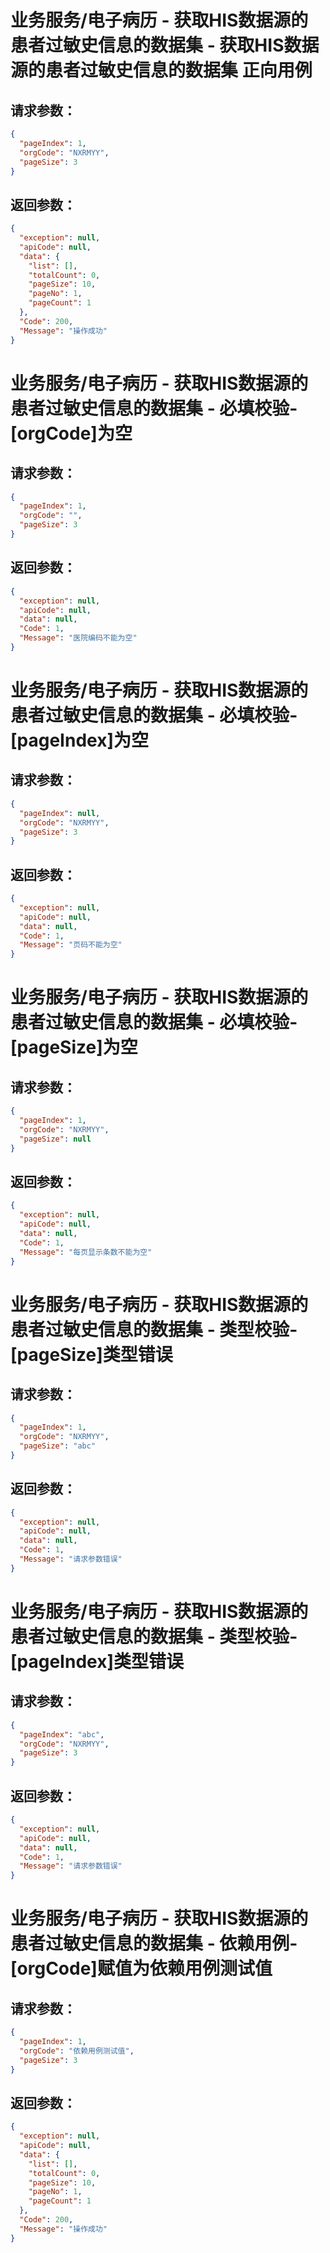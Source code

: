 
# 业务服务/电子病历 - 获取HIS数据源的患者过敏史信息的数据集 - 获取HIS数据源的患者过敏史信息的数据集 正向用例
## 请求参数：
``` json
{
  "pageIndex": 1,
  "orgCode": "NXRMYY",
  "pageSize": 3
}
```
## 返回参数：
``` json
{
  "exception": null,
  "apiCode": null,
  "data": {
    "list": [],
    "totalCount": 0,
    "pageSize": 10,
    "pageNo": 1,
    "pageCount": 1
  },
  "Code": 200,
  "Message": "操作成功"
}
```
# 业务服务/电子病历 - 获取HIS数据源的患者过敏史信息的数据集 - 必填校验-[orgCode]为空
## 请求参数：
``` json
{
  "pageIndex": 1,
  "orgCode": "",
  "pageSize": 3
}
```
## 返回参数：
``` json
{
  "exception": null,
  "apiCode": null,
  "data": null,
  "Code": 1,
  "Message": "医院编码不能为空"
}
```
# 业务服务/电子病历 - 获取HIS数据源的患者过敏史信息的数据集 - 必填校验-[pageIndex]为空
## 请求参数：
``` json
{
  "pageIndex": null,
  "orgCode": "NXRMYY",
  "pageSize": 3
}
```
## 返回参数：
``` json
{
  "exception": null,
  "apiCode": null,
  "data": null,
  "Code": 1,
  "Message": "页码不能为空"
}
```
# 业务服务/电子病历 - 获取HIS数据源的患者过敏史信息的数据集 - 必填校验-[pageSize]为空
## 请求参数：
``` json
{
  "pageIndex": 1,
  "orgCode": "NXRMYY",
  "pageSize": null
}
```
## 返回参数：
``` json
{
  "exception": null,
  "apiCode": null,
  "data": null,
  "Code": 1,
  "Message": "每页显示条数不能为空"
}
```
# 业务服务/电子病历 - 获取HIS数据源的患者过敏史信息的数据集 - 类型校验-[pageSize]类型错误
## 请求参数：
``` json
{
  "pageIndex": 1,
  "orgCode": "NXRMYY",
  "pageSize": "abc"
}
```
## 返回参数：
``` json
{
  "exception": null,
  "apiCode": null,
  "data": null,
  "Code": 1,
  "Message": "请求参数错误"
}
```
# 业务服务/电子病历 - 获取HIS数据源的患者过敏史信息的数据集 - 类型校验-[pageIndex]类型错误
## 请求参数：
``` json
{
  "pageIndex": "abc",
  "orgCode": "NXRMYY",
  "pageSize": 3
}
```
## 返回参数：
``` json
{
  "exception": null,
  "apiCode": null,
  "data": null,
  "Code": 1,
  "Message": "请求参数错误"
}
```
# 业务服务/电子病历 - 获取HIS数据源的患者过敏史信息的数据集 - 依赖用例-[orgCode]赋值为依赖用例测试值
## 请求参数：
``` json
{
  "pageIndex": 1,
  "orgCode": "依赖用例测试值",
  "pageSize": 3
}
```
## 返回参数：
``` json
{
  "exception": null,
  "apiCode": null,
  "data": {
    "list": [],
    "totalCount": 0,
    "pageSize": 10,
    "pageNo": 1,
    "pageCount": 1
  },
  "Code": 200,
  "Message": "操作成功"
}
```